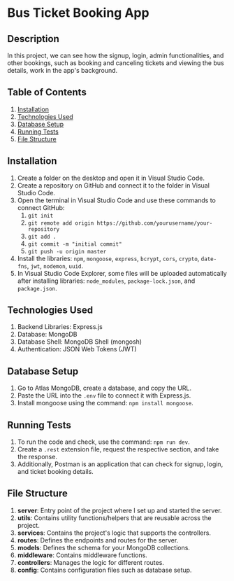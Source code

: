 # Bus Ticket Booking App

## Description

In this project, we can see how the signup, login, admin functionalities, and other bookings, such as booking and canceling tickets and viewing the bus details, work in the app's background.

## Table of Contents

1. [Installation](#installation)
2. [Technologies Used](#technologies-used)
3. [Database Setup](#database-setup)
4. [Running Tests](#running-tests)
5. [File Structure](#file-structure)

## Installation

1. Create a folder on the desktop and open it in Visual Studio Code.
2. Create a repository on GitHub and connect it to the folder in Visual Studio Code.
3. Open the terminal in Visual Studio Code and use these commands to connect GitHub:
   1. `git init`
   2. `git remote add origin https://github.com/yourusername/your-repository`
   3. `git add .`
   4. `git commit -m "initial commit"`
   5. `git push -u origin master`
4. Install the libraries: `npm`, `mongoose`, `express`, `bcrypt`, `cors`, `crypto`, `date-fns`, `jwt`, `nodemon`, `uuid`.
5. In Visual Studio Code Explorer, some files will be uploaded automatically after installing libraries: `node_modules`, `package-lock.json`, and `package.json`.

## Technologies Used

1. Backend Libraries: Express.js
2. Database: MongoDB
3. Database Shell: MongoDB Shell (mongosh)
4. Authentication: JSON Web Tokens (JWT)

## Database Setup

1. Go to Atlas MongoDB, create a database, and copy the URL.
2. Paste the URL into the `.env` file to connect it with Express.js.
3. Install mongoose using the command: `npm install mongoose`.

## Running Tests

1. To run the code and check, use the command: `npm run dev`.
2. Create a `.rest` extension file, request the respective section, and take the response.
3. Additionally, Postman is an application that can check for signup, login, and ticket booking details.

## File Structure

1. **server**: Entry point of the project where I set up and started the server.
2. **utils**: Contains utility functions/helpers that are reusable across the project.
3. **services**: Contains the project's logic that supports the controllers.
4. **routes**: Defines the endpoints and routes for the server.
5. **models**: Defines the schema for your MongoDB collections.
6. **middleware**: Contains middleware functions.
7. **controllers**: Manages the logic for different routes.
8. **config**: Contains configuration files such as database setup.
